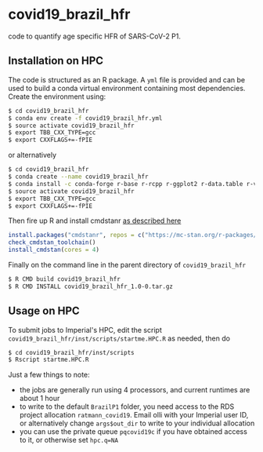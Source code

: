 # covid19_brazil_hfr
code to quantify age specific HFR of SARS-CoV-2 P1.

## Installation on HPC

The code is structured as an R package. A ```yml``` file is provided and can be used to build a conda virtual environment containing most dependencies. Create the environment using:
```bash
$ cd covid19_brazil_hfr
$ conda env create -f covid19_brazil_hfr.yml
$ source activate covid19_brazil_hfr
$ export TBB_CXX_TYPE=gcc
$ export CXXFLAGS+=-fPIE
```
or alternatively
```bash
$ cd covid19_brazil_hfr
$ conda create --name covid19_brazil_hfr
$ conda install -c conda-forge r-base r-rcpp r-ggplot2 r-data.table r-viridis r-gtools r-bayesplot r-mglm r-fitdistrplus r-actuar r-abind r-knitr r-rmarkdown r-yaml r-stringi r-codetools r-ggsci  r-bh r-matrix r-inline r-gridextra r-rcppparallel r-loo r-pkgbuild r-withr r-v8
$ source activate covid19_brazil_hfr
$ export TBB_CXX_TYPE=gcc
$ export CXXFLAGS+=-fPIE
```

Then fire up R and install cmdstanr [as described here](https://mc-stan.org/cmdstanr/articles/cmdstanr.html#installing-cmdstan-1) 
```R
install.packages("cmdstanr", repos = c("https://mc-stan.org/r-packages/", getOption("repos")))
check_cmdstan_toolchain()
install_cmdstan(cores = 4)
```

Finally on the command line in the parent directory of ```covid19_brazil_hfr```
```bash
$ R CMD build covid19_brazil_hfr
$ R CMD INSTALL covid19_brazil_hfr_1.0-0.tar.gz
```
## Usage on HPC

To submit jobs to Imperial's HPC, edit the script ```covid19_brazil_hfr/inst/scripts/startme.HPC.R``` as needed, then do
```bash
$ cd covid19_brazil_hfr/inst/scripts
$ Rscript startme.HPC.R
```

Just a few things to note:

- the jobs are generally run using 4 processors, and current runtimes are about 1 hour
- to write to the  default ```BrazilP1``` folder, you need access to the RDS project allocation ```ratmann_covid19```. Email olli with your Imperial user ID, or alternatively change ```args$out_dir``` to write to your individual allocation
- you can use the private queue ```pqcovid19c``` if you have obtained access to it, or otherwise set ```hpc.q=NA```

